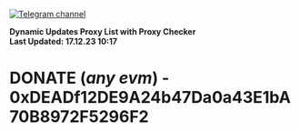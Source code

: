 [![Telegram channel](https://img.shields.io/endpoint?url=https://runkit.io/damiankrawczyk/telegram-badge/branches/master?url=https://t.me/n4z4v0d)](https://t.me/n4z4v0d) 

**Dynamic Updates Proxy List with Proxy Checker**  
**Last Updated: 17.12.23 10:17**

# DONATE (_any evm_) - 0xDEADf12DE9A24b47Da0a43E1bA70B8972F5296F2
